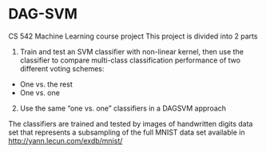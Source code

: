 # DAG-SVM
CS 542 Machine Learning course project
This project is divided into 2 parts
1. Train and test an SVM classifier with non-linear kernel, then use the classifier to compare multi-class classification performance of two different voting schemes:
- One vs. the rest
- One vs. one
2. Use the same “one vs. one” classifiers in a DAGSVM approach

The classifiers are trained and tested by images of handwritten digits data set that represents a subsampling of the full MNIST data set available in http://yann.lecun.com/exdb/mnist/
